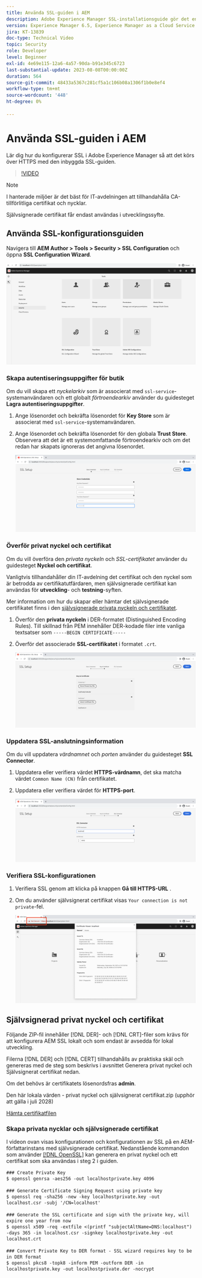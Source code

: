 ```yaml
---
title: Använda SSL-guiden i AEM
description: Adobe Experience Manager SSL-installationsguide gör det enklare att konfigurera en AEM-instans för att köra över HTTPS.
version: Experience Manager 6.5, Experience Manager as a Cloud Service
jira: KT-13839
doc-type: Technical Video
topic: Security
role: Developer
level: Beginner
exl-id: 4e69e115-12a6-4a57-90da-b91e345c6723
last-substantial-update: 2023-08-08T00:00:00Z
duration: 564
source-git-commit: 48433a5367c281cf5a1c106b08a1306f1b0e8ef4
workflow-type: tm+mt
source-wordcount: '448'
ht-degree: 0%

---
```


# Använda SSL-guiden i AEM

Lär dig hur du konfigurerar SSL i Adobe Experience Manager så att det körs över HTTPS med den inbyggda SSL-guiden.

>[!VIDEO](https://video.tv.adobe.com/v/17993?quality=12&learn=on)


>[!NOTE]
>
>I hanterade miljöer är det bäst för IT-avdelningen att tillhandahålla CA-tillförlitliga certifikat och nycklar.
>
>Självsignerade certifikat får endast användas i utvecklingssyfte.

## Använda SSL-konfigurationsguiden

Navigera till __AEM Author > Tools > Security > SSL Configuration__ och öppna __SSL Configuration Wizard__.

![SSL-konfigurationsguiden](assets/use-the-ssl-wizard/ssl-config-wizard.png)

### Skapa autentiseringsuppgifter för butik

Om du vill skapa ett _nyckelarkiv_ som är associerat med `ssl-service`-systemanvändaren och ett globalt _förtroendearkiv_ använder du guidesteget __Lagra autentiseringsuppgifter__.

1. Ange lösenordet och bekräfta lösenordet för __Key Store__ som är associerat med `ssl-service`-systemanvändaren.
1. Ange lösenordet och bekräfta lösenordet för den globala __Trust Store__. Observera att det är ett systemomfattande förtroendearkiv och om det redan har skapats ignoreras det angivna lösenordet.

   ![SSL-inställning - Lagra autentiseringsuppgifter](assets/use-the-ssl-wizard/store-credentials.png)

### Överför privat nyckel och certifikat

Om du vill överföra den _privata nyckeln_ och _SSL-certifikatet_ använder du guidesteget __Nyckel och certifikat__.

Vanligtvis tillhandahåller din IT-avdelning det certifikat och den nyckel som är betrodda av certifikatutfärdaren, men självsignerade certifikat kan användas för __utveckling__- och __testning__-syften.

Mer information om hur du skapar eller hämtar det självsignerade certifikatet finns i den [självsignerade privata nyckeln och certifikatet](#self-signed-private-key-and-certificate).

1. Överför den __privata nyckeln__ i DER-formatet (Distinguished Encoding Rules). Till skillnad från PEM innehåller DER-kodade filer inte vanliga textsatser som `-----BEGIN CERTIFICATE-----`
1. Överför det associerade __SSL-certifikatet__ i formatet `.crt`.

   ![SSL-inställning - privat nyckel och certifikat](assets/use-the-ssl-wizard/privatekey-and-certificate.png)

### Uppdatera SSL-anslutningsinformation

Om du vill uppdatera _värdnamnet_ och _porten_ använder du guidesteget __SSL Connector__.

1. Uppdatera eller verifiera värdet __HTTPS-värdnamn__, det ska matcha värdet `Common Name (CN)` från certifikatet.
1. Uppdatera eller verifiera värdet för __HTTPS-port__.

   ![SSL-installation - SSL-anslutningsinformation](assets/use-the-ssl-wizard/ssl-connector-details.png)

### Verifiera SSL-konfigurationen

1. Verifiera SSL genom att klicka på knappen __Gå till HTTPS-URL__ .
1. Om du använder självsignerat certifikat visas `Your connection is not private`-fel.

   ![SSL-inställningar - Verifiera AEM via HTTPS](assets/use-the-ssl-wizard/verify-aem-over-ssl.png)

## Självsignerad privat nyckel och certifikat

Följande ZIP-fil innehåller [!DNL DER]- och [!DNL CRT]-filer som krävs för att konfigurera AEM SSL lokalt och som endast är avsedda för lokal utveckling.

Filerna [!DNL DER] och [!DNL CERT] tillhandahålls av praktiska skäl och genereras med de steg som beskrivs i avsnittet Generera privat nyckel och Självsignerat certifikat nedan.

Om det behövs är certifikatets lösenordsfras **admin**.

Den här lokala värden - privat nyckel och självsignerat certifikat.zip (upphör att gälla i juli 2028)

[Hämta certifikatfilen](assets/use-the-ssl-wizard/certificate.zip)

### Skapa privata nycklar och självsignerade certifikat

I videon ovan visas konfigurationen och konfigurationen av SSL på en AEM-författarinstans med självsignerade certifikat. Nedanstående kommandon som använder [[!DNL OpenSSL]](https://www.openssl.org/) kan generera en privat nyckel och ett certifikat som ska användas i steg 2 i guiden.

```shell
### Create Private Key
$ openssl genrsa -aes256 -out localhostprivate.key 4096

### Generate Certificate Signing Request using private key
$ openssl req -sha256 -new -key localhostprivate.key -out localhost.csr -subj '/CN=localhost'

### Generate the SSL certificate and sign with the private key, will expire one year from now
$ openssl x509 -req -extfile <(printf "subjectAltName=DNS:localhost") -days 365 -in localhost.csr -signkey localhostprivate.key -out localhost.crt

### Convert Private Key to DER format - SSL wizard requires key to be in DER format
$ openssl pkcs8 -topk8 -inform PEM -outform DER -in localhostprivate.key -out localhostprivate.der -nocrypt
```
